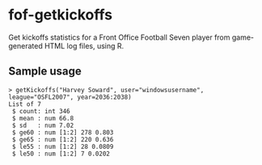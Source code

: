 # fof-getkickoffs
Get kickoffs statistics for a Front Office Football Seven player from game-generated HTML log files, using R.

## Sample usage

    > getKickoffs("Harvey Soward", user="windowsusername", league="OSFL2007", year=2036:2038)
    List of 7
     $ count: int 346
     $ mean : num 66.8
     $ sd   : num 7.02
     $ ge60 : num [1:2] 278 0.803
     $ ge65 : num [1:2] 220 0.636
     $ le55 : num [1:2] 28 0.0809
     $ le50 : num [1:2] 7 0.0202
